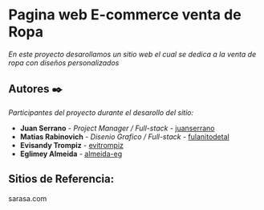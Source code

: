 # Pagina web E-commerce venta de Ropa

_En este proyecto desarollamos un sitio web el cual se dedica a la venta de ropa con diseños personalizados_


## Autores ✒️

_Participantes del proyecto durante el desarollo del sitio:_

* **Juan Serrano** - *Project Manager / Full-stack* - [juanserrano](https://github.com/juaniserrano)
* **Matias Rabinovich** - *Disenio Grafico / Full-stack* - [fulanitodetal](https://github.com/matrabinovich)
* **Evisandy Trompiz** - [evitrompiz](https://github.com/evitrompiz)
* **Eglimey Almeida** - [almeida-eg](https://github.com/almeida-eg)

## Sitios de Referencia:

sarasa.com

